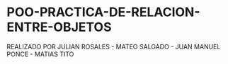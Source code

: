 # POO-PRACTICA-DE-RELACION-ENTRE-OBJETOS

REALIZADO POR JULIAN ROSALES - MATEO SALGADO - JUAN MANUEL PONCE - MATIAS TITO
